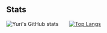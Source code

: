 
## Stats

![Yuri's GitHub stats](https://github-readme-stats.vercel.app/api?username=lee-code712&count_private=true)  [![Top Langs](https://github-readme-stats.vercel.app/api/top-langs/?username=lee-code712&layout=compact&hide=css,scss)](https://github.com/lee-code712/github-readme-stats)

<!--[![Leetcode Stats](https://leetcard.jacoblin.cool/yuri08)](https://leetcode.com/yuri08)-->
